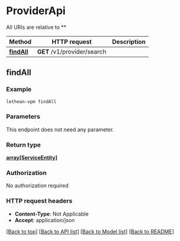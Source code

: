 # ProviderApi

All URIs are relative to **

Method | HTTP request | Description
------------- | ------------- | -------------
[**findAll**](ProviderApi.md#findAll) | **GET** /v1/provider/search | 



## findAll



### Example

```bash
lethean-vpm findAll
```

### Parameters

This endpoint does not need any parameter.

### Return type

[**array[ServiceEntity]**](ServiceEntity.md)

### Authorization

No authorization required

### HTTP request headers

- **Content-Type**: Not Applicable
- **Accept**: application/json

[[Back to top]](#) [[Back to API list]](../README.md#documentation-for-api-endpoints) [[Back to Model list]](../README.md#documentation-for-models) [[Back to README]](../README.md)

